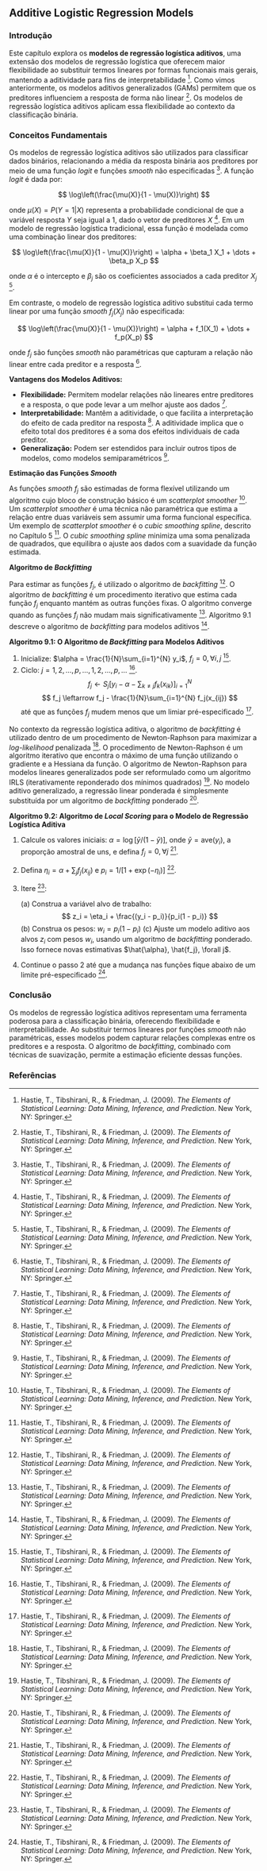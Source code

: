 ## Additive Logistic Regression Models

### Introdução
Este capítulo explora os **modelos de regressão logística aditivos**, uma extensão dos modelos de regressão logística que oferecem maior flexibilidade ao substituir termos lineares por formas funcionais mais gerais, mantendo a aditividade para fins de interpretabilidade [^2]. Como vimos anteriormente, os modelos aditivos generalizados (GAMs) permitem que os preditores influenciem a resposta de forma não linear [^1]. Os modelos de regressão logística aditivos aplicam essa flexibilidade ao contexto da classificação binária.

### Conceitos Fundamentais

Os modelos de regressão logística aditivos são utilizados para classificar dados binários, relacionando a média da resposta binária aos preditores por meio de uma função *logit* e funções *smooth* não especificadas [^2]. A função *logit* é dada por:

$$ \log\left(\frac{\mu(X)}{1 - \mu(X)}\right) $$

onde $\mu(X) = P(Y = 1|X)$ representa a probabilidade condicional de que a variável resposta $Y$ seja igual a 1, dado o vetor de preditores $X$ [^2]. Em um modelo de regressão logística tradicional, essa função é modelada como uma combinação linear dos preditores:

$$ \log\left(\frac{\mu(X)}{1 - \mu(X)}\right) = \alpha + \beta_1 X_1 + \dots + \beta_p X_p $$

onde $\alpha$ é o intercepto e $\beta_j$ são os coeficientes associados a cada preditor $X_j$ [^2].

Em contraste, o modelo de regressão logística aditivo substitui cada termo linear por uma função *smooth* $f_j(X_j)$ não especificada:

$$ \log\left(\frac{\mu(X)}{1 - \mu(X)}\right) = \alpha + f_1(X_1) + \dots + f_p(X_p) $$

onde $f_j$ são funções *smooth* não paramétricas que capturam a relação não linear entre cada preditor e a resposta [^2].

**Vantagens dos Modelos Aditivos:**

*   **Flexibilidade:** Permitem modelar relações não lineares entre preditores e a resposta, o que pode levar a um melhor ajuste aos dados [^2].
*   **Interpretabilidade:** Mantêm a aditividade, o que facilita a interpretação do efeito de cada preditor na resposta [^2]. A aditividade implica que o efeito total dos preditores é a soma dos efeitos individuais de cada preditor.
*   **Generalização:** Podem ser estendidos para incluir outros tipos de modelos, como modelos semiparamétricos [^2].

**Estimação das Funções *Smooth***

As funções *smooth* $f_j$ são estimadas de forma flexível utilizando um algoritmo cujo bloco de construção básico é um *scatterplot smoother* [^2]. Um *scatterplot smoother* é uma técnica não paramétrica que estima a relação entre duas variáveis sem assumir uma forma funcional específica. Um exemplo de *scatterplot smoother* é o *cubic smoothing spline*, descrito no Capítulo 5 [^2]. O *cubic smoothing spline* minimiza uma soma penalizada de quadrados, que equilibra o ajuste aos dados com a suavidade da função estimada.

**Algoritmo de *Backfitting***

Para estimar as funções $f_j$, é utilizado o algoritmo de *backfitting* [^2]. O algoritmo de *backfitting* é um procedimento iterativo que estima cada função $f_j$ enquanto mantém as outras funções fixas. O algoritmo converge quando as funções $f_j$ não mudam mais significativamente [^2]. Algoritmo 9.1 descreve o algoritmo de *backfitting* para modelos aditivos [^4].

**Algoritmo 9.1: O Algoritmo de *Backfitting* para Modelos Aditivos**

1.  Inicialize: $\alpha = \frac{1}{N}\sum_{i=1}^{N} y_i$, $f_j = 0, \forall i, j$ [^4].
2.  Ciclo: $j = 1, 2, \dots, p, \dots, 1, 2, \dots, p, \dots$ [^4].
    $$     f_j \leftarrow S_j\left[y_i - \alpha - \sum_{k \neq j} f_k(x_{ik})\right]_{i=1}^N     $$
    $$     f_j \leftarrow f_j - \frac{1}{N}\sum_{i=1}^{N} f_j(x_{ij})     $$
    até que as funções $f_j$ mudem menos que um limiar pré-especificado [^4].

No contexto da regressão logística aditiva, o algoritmo de *backfitting* é utilizado dentro de um procedimento de Newton-Raphson para maximizar a *log-likelihood* penalizada [^5]. O procedimento de Newton-Raphson é um algoritmo iterativo que encontra o máximo de uma função utilizando o gradiente e a Hessiana da função. O algoritmo de Newton-Raphson para modelos lineares generalizados pode ser reformulado como um algoritmo IRLS (iterativamente reponderado dos mínimos quadrados) [^5]. No modelo aditivo generalizado, a regressão linear ponderada é simplesmente substituída por um algoritmo de *backfitting* ponderado [^5].

**Algoritmo 9.2: Algoritmo de *Local Scoring* para o Modelo de Regressão Logística Aditiva**

1.  Calcule os valores iniciais: $\alpha = \log[\bar{y}/(1 - \bar{y})]$, onde $\bar{y} = \text{ave}(y_i)$, a proporção amostral de uns, e defina $f_j = 0, \forall j$ [^6].
2.  Defina $\eta_i = \alpha + \sum_j f_j(x_{ij})$ e $p_i = 1/[1 + \exp(-\eta_i)]$ [^6].
3.  Itere [^6]:

    (a) Construa a variável alvo de trabalho:
    $$     z_i = \eta_i + \frac{(y_i - p_i)}{p_i(1 - p_i)}     $$
    (b) Construa os pesos: $w_i = p_i(1 - p_i)$
    (c) Ajuste um modelo aditivo aos alvos $z_i$ com pesos $w_i$, usando um algoritmo de *backfitting* ponderado. Isso fornece novas estimativas $\hat{\alpha}, \hat{f_j}, \forall j$.

4.  Continue o passo 2 até que a mudança nas funções fique abaixo de um limite pré-especificado [^6].

### Conclusão

Os modelos de regressão logística aditivos representam uma ferramenta poderosa para a classificação binária, oferecendo flexibilidade e interpretabilidade. Ao substituir termos lineares por funções *smooth* não paramétricas, esses modelos podem capturar relações complexas entre os preditores e a resposta. O algoritmo de *backfitting*, combinado com técnicas de suavização, permite a estimação eficiente dessas funções.

### Referências
[^2]: Hastie, T., Tibshirani, R., & Friedman, J. (2009). *The Elements of Statistical Learning: Data Mining, Inference, and Prediction*. New York, NY: Springer.
[^4]: Hastie, T., Tibshirani, R., & Friedman, J. (2009). *The Elements of Statistical Learning: Data Mining, Inference, and Prediction*. New York, NY: Springer.
[^5]: Hastie, T., Tibshirani, R., & Friedman, J. (2009). *The Elements of Statistical Learning: Data Mining, Inference, and Prediction*. New York, NY: Springer.
[^6]: Hastie, T., Tibshirani, R., & Friedman, J. (2009). *The Elements of Statistical Learning: Data Mining, Inference, and Prediction*. New York, NY: Springer.
[^1]: Hastie, T., Tibshirani, R., & Friedman, J. (2009). *The Elements of Statistical Learning: Data Mining, Inference, and Prediction*. New York, NY: Springer.

<!-- END -->